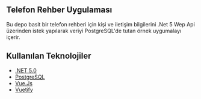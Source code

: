 ## Telefon Rehber Uygulaması

Bu depo basit bir telefon rehberi için kişi ve iletişim bilgilerini .Net 5 Wep Api üzerinden istek yapılarak veriyi PostgreSQL'de tutan örnek uygumalayı içerir.

## Kullanılan Teknolojiler

* [.NET 5.0](https://dotnet.microsoft.com/download/dotnet/5.0)
* [PostgreSQL](https://www.postgresql.org/)
* [Vue.Js](https://vuejs.org/)
* [Vuetify](https://vuetifyjs.com/)
